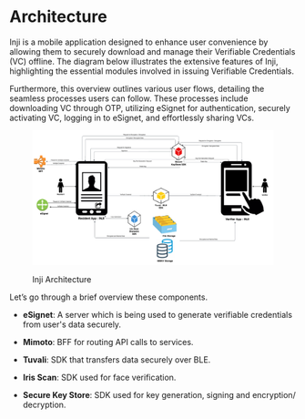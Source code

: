 # Architecture

Inji is a mobile application designed to enhance user convenience by allowing them to securely download and manage their Verifiable Credentials (VC) offline. The diagram below illustrates the extensive features of Inji, highlighting the essential modules involved in issuing Verifiable Credentials.

Furthermore, this overview outlines various user flows, detailing the seamless processes users can follow. These processes include downloading VC through OTP, utilizing eSignet for authentication, securely activating VC, logging in to eSignet, and effortlessly sharing VCs.

<figure><img src="../.gitbook/assets/inji_architecture_diagram.png" alt=""><figcaption><p>Inji Architecture</p></figcaption></figure>



Let’s go through a brief overview these components. 

* **eSignet**: A server which is being used to generate verifiable credentials from user's data securely.

* **Mimoto**:  BFF for routing API calls to services.

* **Tuvali**: SDK that transfers data securely over BLE.

* **Iris Scan**: SDK used for face verification.

* **Secure Key Store**:  SDK used for key generation, signing and encryption/ decryption.

